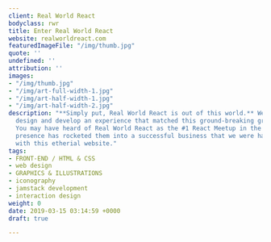 ```yaml
---
client: Real World React
bodyclass: rwr
title: Enter Real World React
website: realworldreact.com
featuredImageFile: "/img/thumb.jpg"
quote: ''
undefined: ''
attribution: ''
images:
- "/img/thumb.jpg"
- "/img/art-full-width-1.jpg"
- "/img/art-half-width-1.jpg"
- "/img/art-half-width-2.jpg"
description: "**Simply put, Real World React is out of this world.** We wanted to
  design and develop an experience that matched this ground-breaking group of technologists.
  You may have heard of Real World React as the #1 React Meetup in the Bay Area. This
  presence has rocketed them into a successful business that we were happy to support
  with this etherial website."
tags:
- FRONT-END / HTML & CSS
- web design
- GRAPHICS & ILLUSTRATIONS
- iconography
- jamstack development
- interaction design
weight: 0
date: 2019-03-15 03:14:59 +0000
draft: true

---
```


